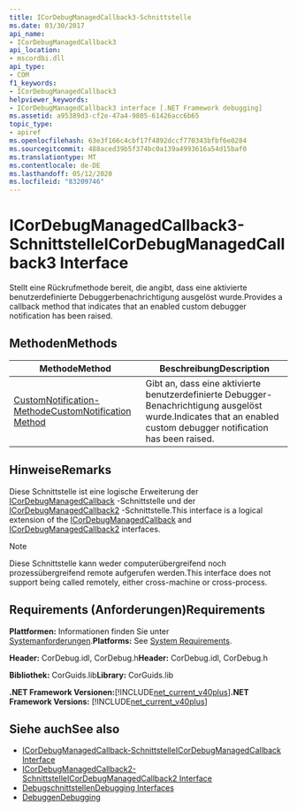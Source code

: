 ```yaml
---
title: ICorDebugManagedCallback3-Schnittstelle
ms.date: 03/30/2017
api_name:
- ICorDebugManagedCallback3
api_location:
- mscordbi.dll
api_type:
- COM
f1_keywords:
- ICorDebugManagedCallback3
helpviewer_keywords:
- ICorDebugManagedCallback3 interface [.NET Framework debugging]
ms.assetid: a95389d3-cf2e-47a4-9805-61426acc6b65
topic_type:
- apiref
ms.openlocfilehash: 63e3f166c4cbf17f4892dccf770343bfbf6e0284
ms.sourcegitcommit: 488aced39b5f374bc0a139a4993616a54d15baf0
ms.translationtype: MT
ms.contentlocale: de-DE
ms.lasthandoff: 05/12/2020
ms.locfileid: "83209746"
---
```

# <a name="icordebugmanagedcallback3-interface"></a><span data-ttu-id="6ebf2-102">ICorDebugManagedCallback3-Schnittstelle</span><span class="sxs-lookup"><span data-stu-id="6ebf2-102">ICorDebugManagedCallback3 Interface</span></span>
<span data-ttu-id="6ebf2-103">Stellt eine Rückrufmethode bereit, die angibt, dass eine aktivierte benutzerdefinierte Debuggerbenachrichtigung ausgelöst wurde.</span><span class="sxs-lookup"><span data-stu-id="6ebf2-103">Provides a callback method that indicates that an enabled custom debugger notification has been raised.</span></span>  
  
## <a name="methods"></a><span data-ttu-id="6ebf2-104">Methoden</span><span class="sxs-lookup"><span data-stu-id="6ebf2-104">Methods</span></span>  
  
|<span data-ttu-id="6ebf2-105">Methode</span><span class="sxs-lookup"><span data-stu-id="6ebf2-105">Method</span></span>|<span data-ttu-id="6ebf2-106">Beschreibung</span><span class="sxs-lookup"><span data-stu-id="6ebf2-106">Description</span></span>|  
|------------|-----------------|  
|[<span data-ttu-id="6ebf2-107">CustomNotification-Methode</span><span class="sxs-lookup"><span data-stu-id="6ebf2-107">CustomNotification Method</span></span>](icordebugmanagedcallback3-customnotification-method.md)|<span data-ttu-id="6ebf2-108">Gibt an, dass eine aktivierte benutzerdefinierte Debugger-Benachrichtigung ausgelöst wurde.</span><span class="sxs-lookup"><span data-stu-id="6ebf2-108">Indicates that an enabled custom debugger notification has been raised.</span></span>|  
  
## <a name="remarks"></a><span data-ttu-id="6ebf2-109">Hinweise</span><span class="sxs-lookup"><span data-stu-id="6ebf2-109">Remarks</span></span>  
 <span data-ttu-id="6ebf2-110">Diese Schnittstelle ist eine logische Erweiterung der [ICorDebugManagedCallback](icordebugmanagedcallback-interface.md) -Schnittstelle und der [ICorDebugManagedCallback2](icordebugmanagedcallback2-interface.md) -Schnittstelle.</span><span class="sxs-lookup"><span data-stu-id="6ebf2-110">This interface is a logical extension of the [ICorDebugManagedCallback](icordebugmanagedcallback-interface.md) and [ICorDebugManagedCallback2](icordebugmanagedcallback2-interface.md) interfaces.</span></span>  
  
> [!NOTE]
> <span data-ttu-id="6ebf2-111">Diese Schnittstelle kann weder computerübergreifend noch prozessübergreifend remote aufgerufen werden.</span><span class="sxs-lookup"><span data-stu-id="6ebf2-111">This interface does not support being called remotely, either cross-machine or cross-process.</span></span>  
  
## <a name="requirements"></a><span data-ttu-id="6ebf2-112">Requirements (Anforderungen)</span><span class="sxs-lookup"><span data-stu-id="6ebf2-112">Requirements</span></span>  
 <span data-ttu-id="6ebf2-113">**Plattformen:** Informationen finden Sie unter [Systemanforderungen](../../get-started/system-requirements.md).</span><span class="sxs-lookup"><span data-stu-id="6ebf2-113">**Platforms:** See [System Requirements](../../get-started/system-requirements.md).</span></span>  
  
 <span data-ttu-id="6ebf2-114">**Header:** CorDebug.idl, CorDebug.h</span><span class="sxs-lookup"><span data-stu-id="6ebf2-114">**Header:** CorDebug.idl, CorDebug.h</span></span>  
  
 <span data-ttu-id="6ebf2-115">**Bibliothek:** CorGuids.lib</span><span class="sxs-lookup"><span data-stu-id="6ebf2-115">**Library:** CorGuids.lib</span></span>  
  
 <span data-ttu-id="6ebf2-116">**.NET Framework Versionen:**[!INCLUDE[net_current_v40plus](../../../../includes/net-current-v40plus-md.md)]</span><span class="sxs-lookup"><span data-stu-id="6ebf2-116">**.NET Framework Versions:** [!INCLUDE[net_current_v40plus](../../../../includes/net-current-v40plus-md.md)]</span></span>  
  
## <a name="see-also"></a><span data-ttu-id="6ebf2-117">Siehe auch</span><span class="sxs-lookup"><span data-stu-id="6ebf2-117">See also</span></span>

- [<span data-ttu-id="6ebf2-118">ICorDebugManagedCallback-Schnittstelle</span><span class="sxs-lookup"><span data-stu-id="6ebf2-118">ICorDebugManagedCallback Interface</span></span>](icordebugmanagedcallback-interface.md)
- [<span data-ttu-id="6ebf2-119">ICorDebugManagedCallback2-Schnittstelle</span><span class="sxs-lookup"><span data-stu-id="6ebf2-119">ICorDebugManagedCallback2 Interface</span></span>](icordebugmanagedcallback2-interface.md)
- [<span data-ttu-id="6ebf2-120">Debugschnittstellen</span><span class="sxs-lookup"><span data-stu-id="6ebf2-120">Debugging Interfaces</span></span>](debugging-interfaces.md)
- [<span data-ttu-id="6ebf2-121">Debuggen</span><span class="sxs-lookup"><span data-stu-id="6ebf2-121">Debugging</span></span>](index.md)
